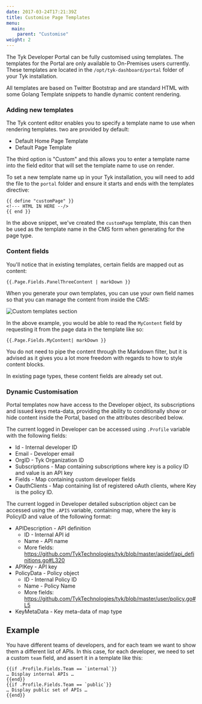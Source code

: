 ```yaml
---
date: 2017-03-24T17:21:39Z
title: Customise Page Templates
menu:
  main:
    parent: "Customise"
weight: 2 
---
```


The Tyk Developer Portal can be fully customised using templates. The templates for the Portal are only available to On-Premises users currently. These templates are located in the `/opt/tyk-dashboard/portal` folder of your Tyk installation.

All templates are based on Twitter Bootstrap and are standard HTML with some Golang Template snippets to handle dynamic content rendering.

### Adding new templates

The Tyk content editor enables you to specify a template name to use when rendering templates. two are provided by default:

*   Default Home Page Template
*   Default Page Template

The third option is "Custom" and this allows you to enter a template name into the field editor that will set the template name to use on render.

To set a new template name up in your Tyk installation, you will need to add the file to the `portal` folder and ensure it starts and ends with the templates directive:

```
{{ define "customPage" }}
<!--- HTML IN HERE --/>
{{ end }}
```

In the above snippet, we've created the `customPage` template, this can then be used as the template name in the CMS form when generating for the page type.

### Content fields

You'll notice that in existing templates, certain fields are mapped out as content:

```
{{.Page.Fields.PanelThreeContent | markDown }}
```

When you generate your own templates, you can use your own field names so that you can manage the content from inside the CMS:

![Custom templates section][1]

In the above example, you would be able to read the `MyContent` field by requesting it from the page data in the template like so:

```
{{.Page.Fields.MyContent| markDown }}
```

You do not need to pipe the content through the Markdown filter, but it is advised as it gives you a lot more freedom with regards to how to style content blocks.

In existing page types, these content fields are already set out.

### Dynamic Customisation

Portal templates now have access to the Developer object, its subscriptions and issued keys meta-data, providing the ability to conditionally show or hide content inside the Portal, based on the attributes described below.

The current logged in Developer can be accessed using `.Profile` variable with the following fields:
* Id - Internal developer ID
* Email - Developer email
* OrgID - Tyk Organization ID
* Subscriptions  - Map containing subscriptions where key is a policy ID and value is an API key
* Fields - Map containing custom developer fields
* OauthClients - Map containing list of registered oAuth clients, where Key is the policy ID.

The current logged in Developer detailed subscription object can be accessed using the `.APIS` variable, containing map, where the key is PolicyID and value of the following format: 
* APIDescription - API definition
    * ID - Internal API id
    * Name - API name
    * More fields: https://github.com/TykTechnologies/tyk/blob/master/apidef/api_definitions.go#L320
* APIKey - API key
* PolicyData - Policy object
    * ID - Internal Policy ID
    * Name - Policy Name
    * More fields: https://github.com/TykTechnologies/tyk/blob/master/user/policy.go#L5
* KeyMetaData - Key meta-data of map type

## Example
You have different teams of developers, and for each team we want to show them a different list of APIs. In this case, for each developer, we need to set a custom  `team` field, and assert it in a template like this:

```
{{if .Profile.Fields.Team == `internal`}}
… Display internal APIs …
{{end}}
{{if .Profile.Fields.Team == `public`}}
… Display public set of APIs …
{{end}}
```

[1]: /docs/img/dashboard/portal-management/page_settings_2.5.png